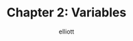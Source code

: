---
author: elliott
layout: post
title: "Chapter 2: Variables"
categories: reading
link: http://ils.unc.edu/~eah13/textbook/02-variables.html
---